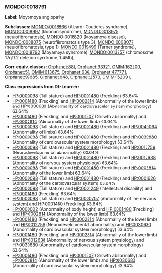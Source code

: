
### [MONDO:0018791](http://purl.obolibrary.org/obo/MONDO_0018791)
**Label:** Moyomoya angiopathy

**Subclasses:** [MONDO:0018866](http://purl.obolibrary.org/obo/MONDO_0018866) (Aicardi-Goutieres syndrome), [MONDO:0018997](http://purl.obolibrary.org/obo/MONDO_0018997) (Noonan syndrome), [MONDO:0018975](http://purl.obolibrary.org/obo/MONDO_0018975) (neurofibromatosis), [MONDO:0016820](http://purl.obolibrary.org/obo/MONDO_0016820) (Moyamoya disease), [MONDO:0008075](http://purl.obolibrary.org/obo/MONDO_0008075) (neurofibromatosis type 3), [MONDO:0008077](http://purl.obolibrary.org/obo/MONDO_0008077) (neurofibromatosis, type 1), [MONDO:0019499](http://purl.obolibrary.org/obo/MONDO_0019499) (Turner syndrome), [MONDO:0018792](http://purl.obolibrary.org/obo/MONDO_0018792) (Moyamoya syndrome), [MONDO:0013357](http://purl.obolibrary.org/obo/MONDO_0013357) (chromosome 17q11.2 deletion syndrome, 1.4Mb), 

**Corr. equiv. classes:** [Orphanet:881](http://www.orpha.net/ORDO/Orphanet_881), [Orphanet:93921](http://www.orpha.net/ORDO/Orphanet_93921), [OMIM:162200](http://purl.obolibrary.org/obo/OMIM_162200), [Orphanet:51](http://www.orpha.net/ORDO/Orphanet_51), [OMIM:613675](http://purl.obolibrary.org/obo/OMIM_613675), [Orphanet:636](http://www.orpha.net/ORDO/Orphanet_636), [Orphanet:477771](http://www.orpha.net/ORDO/Orphanet_477771), [Orphanet:97685](http://www.orpha.net/ORDO/Orphanet_97685), [Orphanet:648](http://www.orpha.net/ORDO/Orphanet_648), [Orphanet:2573](http://www.orpha.net/ORDO/Orphanet_2573), [OMIM:162091](http://purl.obolibrary.org/obo/OMIM_162091), 

**Class expressions from DL-Learner:**

- [HP:0000098](http://purl.obolibrary.org/obo/HP_0000098) (Tall stature) and [HP:0001480](http://purl.obolibrary.org/obo/HP_0001480) (Freckling) 63.64%
- [HP:0001480](http://purl.obolibrary.org/obo/HP_0001480) (Freckling) and [HP:0002814](http://purl.obolibrary.org/obo/HP_0002814) (Abnormality of the lower limb) and [HP:0030680](http://purl.obolibrary.org/obo/HP_0030680) (Abnormality of cardiovascular system morphology) 63.64%
- [HP:0001480](http://purl.obolibrary.org/obo/HP_0001480) (Freckling) and [HP:0001507](http://purl.obolibrary.org/obo/HP_0001507) (Growth abnormality) and [HP:0002814](http://purl.obolibrary.org/obo/HP_0002814) (Abnormality of the lower limb) 63.64%
- [HP:0000098](http://purl.obolibrary.org/obo/HP_0000098) (Tall stature) and [HP:0001480](http://purl.obolibrary.org/obo/HP_0001480) (Freckling) and [HP:0040064](http://purl.obolibrary.org/obo/HP_0040064) (Abnormality of limbs) 63.64%
- [HP:0000098](http://purl.obolibrary.org/obo/HP_0000098) (Tall stature) and [HP:0001480](http://purl.obolibrary.org/obo/HP_0001480) (Freckling) and [HP:0030680](http://purl.obolibrary.org/obo/HP_0030680) (Abnormality of cardiovascular system morphology) 63.64%
- [HP:0000098](http://purl.obolibrary.org/obo/HP_0000098) (Tall stature) and [HP:0001480](http://purl.obolibrary.org/obo/HP_0001480) (Freckling) and [HP:0012759](http://purl.obolibrary.org/obo/HP_0012759) (Neurodevelopmental abnormality) 63.64%
- [HP:0000098](http://purl.obolibrary.org/obo/HP_0000098) (Tall stature) and [HP:0001480](http://purl.obolibrary.org/obo/HP_0001480) (Freckling) and [HP:0012638](http://purl.obolibrary.org/obo/HP_0012638) (Abnormality of nervous system physiology) 63.64%
- [HP:0000098](http://purl.obolibrary.org/obo/HP_0000098) (Tall stature) and [HP:0001480](http://purl.obolibrary.org/obo/HP_0001480) (Freckling) and [HP:0002814](http://purl.obolibrary.org/obo/HP_0002814) (Abnormality of the lower limb) 63.64%
- [HP:0000098](http://purl.obolibrary.org/obo/HP_0000098) (Tall stature) and [HP:0001480](http://purl.obolibrary.org/obo/HP_0001480) (Freckling) and [HP:0001626](http://purl.obolibrary.org/obo/HP_0001626) (Abnormality of the cardiovascular system) 63.64%
- [HP:0000098](http://purl.obolibrary.org/obo/HP_0000098) (Tall stature) and [HP:0001249](http://purl.obolibrary.org/obo/HP_0001249) (Intellectual disability) and [HP:0001480](http://purl.obolibrary.org/obo/HP_0001480) (Freckling) 63.64%
- [HP:0000098](http://purl.obolibrary.org/obo/HP_0000098) (Tall stature) and [HP:0000707](http://purl.obolibrary.org/obo/HP_0000707) (Abnormality of the nervous system) and [HP:0001480](http://purl.obolibrary.org/obo/HP_0001480) (Freckling) 63.64%
- [HP:0000002](http://purl.obolibrary.org/obo/HP_0000002) (Abnormality of body height) and [HP:0001480](http://purl.obolibrary.org/obo/HP_0001480) (Freckling) and [HP:0002814](http://purl.obolibrary.org/obo/HP_0002814) (Abnormality of the lower limb) 63.64%
- [HP:0001480](http://purl.obolibrary.org/obo/HP_0001480) (Freckling) and [HP:0002814](http://purl.obolibrary.org/obo/HP_0002814) (Abnormality of the lower limb) and [HP:0012759](http://purl.obolibrary.org/obo/HP_0012759) (Neurodevelopmental abnormality) and [HP:0030680](http://purl.obolibrary.org/obo/HP_0030680) (Abnormality of cardiovascular system morphology) 63.64%
- [HP:0001480](http://purl.obolibrary.org/obo/HP_0001480) (Freckling) and [HP:0002814](http://purl.obolibrary.org/obo/HP_0002814) (Abnormality of the lower limb) and [HP:0012638](http://purl.obolibrary.org/obo/HP_0012638) (Abnormality of nervous system physiology) and [HP:0030680](http://purl.obolibrary.org/obo/HP_0030680) (Abnormality of cardiovascular system morphology) 63.64%
- [HP:0001480](http://purl.obolibrary.org/obo/HP_0001480) (Freckling) and [HP:0001507](http://purl.obolibrary.org/obo/HP_0001507) (Growth abnormality) and [HP:0002814](http://purl.obolibrary.org/obo/HP_0002814) (Abnormality of the lower limb) and [HP:0030680](http://purl.obolibrary.org/obo/HP_0030680) (Abnormality of cardiovascular system morphology) 63.64%


